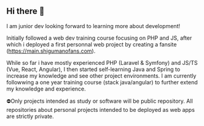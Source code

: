 ## Hi there 👋

I am junior dev looking forward to learning more about development!

Initially followed a web dev training course focusing on PHP and JS, after which i deployed a first personnal web project by creating a fansite (https://main.shigumanofans.com).

While so far i have mostly experienced PHP (Laravel & Symfony) and JS/TS (Vue, React, Angular), I then started self-learning Java and Spring to increase my knowledge and see other project environments. I am currently followwing a one year training course (stack java/angular) to further extend my knowledge and experience.

⛔Only projects intended as study or software will be public repository. All repositories about personal projects intended to be deployed as web apps are strictly private.

<!--
**g-broche/g-broche** is a ✨ _special_ ✨ repository because its `README.md` (this file) appears on your GitHub profile.

Here are some ideas to get you started:

- 🔭 I’m currently working on ...
- 🌱 I’m currently learning ...
- 👯 I’m looking to collaborate on ...
- 🤔 I’m looking for help with ...
- 💬 Ask me about ...
- 📫 How to reach me: ...
- 😄 Pronouns: ...
- ⚡ Fun fact: ...
-->
